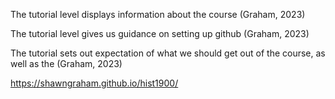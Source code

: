 The tutorial level displays information about the course (Graham, 2023)

The tutorial level gives us guidance on setting up github (Graham, 2023)

The tutorial sets out expectation of what we should get out of the course, as well as the  (Graham, 2023)

https://shawngraham.github.io/hist1900/

